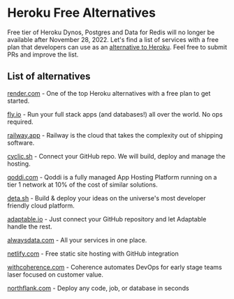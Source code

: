 # Heroku Free Alternatives
Free tier of Heroku Dynos, Postgres and Data for Redis will no longer be available after November 28, 2022. Let's find a list of services with a free plan that developers can use as an [alternative to Heroku](https://engagespot.co/blog/free-heroku-alternatives). Feel free to submit PRs and improve the list.

## List of alternatives

[render.com](https://render.com/) - One of the top Heroku alternatives with a free plan to get started.

[fly.io](https://fly.io/) - Run your full stack apps (and databases!) all over the world. No ops required.

[railway.app](https://railway.app/) - Railway is the cloud that takes the complexity out of shipping software.

[cyclic.sh](https://www.cyclic.sh/) - Connect your GitHub repo. We will build, deploy and manage the hosting.

[qoddi.com](https://qoddi.com/) - Qoddi is a fully managed App Hosting Platform running on a tier 1 network at 10% of the cost of similar solutions.

[deta.sh](https://www.deta.sh/) - Build & deploy your ideas on the universe's most developer friendly cloud platform.

[adaptable.io](https://adaptable.io/) - Just connect your GitHub repository and let Adaptable handle the rest.

[alwaysdata.com](https://www.alwaysdata.com/en/) - All your services in one place.

[netlify.com](https://www.netlify.com/) - Free static site hosting with GitHub integration

[withcoherence.com](https://www.withcoherence.com/) - Coherence automates DevOps for early stage teams laser focused on customer value.

[northflank.com](https://www.northflank.com/) - Deploy any code, job, or database in seconds

